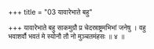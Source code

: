 +++
title = "03 यावारेभाते बहु"

+++
यावारेभाते बहु साकमुग्रौ प्र चेदस्राष्ट्रमभिभां जनेषु । वहु  
भवाशर्वौ भवतं मे स्योनौ तौ नो मुञ्चतमंहसः ॥ ४ ॥